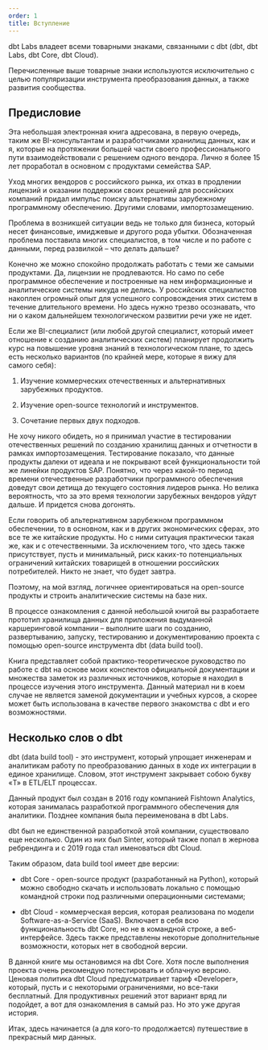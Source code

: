 ```yaml
---
order: 1
title: Вступление
---
```


<note title="Правовая оговорка">

dbt Labs владеет всеми товарными знаками, связанными с dbt (dbt, dbt Labs, dbt Core, dbt Cloud).

Перечисленные выше товарные знаки используются исключительно с целью популяризации инструмента преобразования данных, а также развития сообщества.

</note>

## **Предисловие**

Эта небольшая электронная книга адресована, в первую очередь, таким же BI-консультантам и разработчиками хранилищ данных, как и я, которые на протяжении большей части своего профессионального пути взаимодействовали с решением одного вендора. Лично я более 15 лет проработал в основном с продуктами семейства SAP.

Уход многих вендоров с российского рынка, их отказ в продлении лицензий и оказании поддержки своих решений для российских компаний придал импульс поиску альтернативы зарубежному программному обеспечению. Другими словами, импортозамещению.

Проблема в возникшей ситуации ведь не только для бизнеса, который несет финансовые, имиджевые и другого рода убытки. Обозначенная проблема поставила многих специалистов, в том числе и по работе с данными, перед развилкой – что делать дальше?

Конечно же можно спокойно продолжать работать с теми же самыми продуктами. Да, лицензии не продлеваются. Но само по себе программное обеспечение и построенные на нем информационные и аналитические системы никуда не делись. У российских специалистов накоплен огромный опыт для успешного сопровождения этих систем в течение длительного времени. Но здесь нужно трезво осознавать, что ни о каком дальнейшем технологическом развитии речи уже не идет.

Если же BI-специалист (или любой другой специалист, который имеет отношение к созданию аналитических систем) планирует продолжить курс на повышение уровня знаний в технологическом плане, то здесь есть несколько вариантов (по крайней мере, которые я вижу для самого себя):

1. Изучение коммерческих отечественных и альтернативных зарубежных продуктов.

2. Изучение open-source технологий и инструментов.

3. Сочетание первых двух подходов.

Не хочу никого обидеть, но я принимал участие в тестировании отечественных решений по созданию хранилищ данных и отчетности в рамках импортозамещения. Тестирование показало, что данные продукты далеки от идеала и не покрывают всей функциональности той же линейки продуктов SAP. Понятно, что через какой-то период времени отечественные разработчики программного обеспечения доведут свои детища до текущего состояния лидеров рынка. Но велика вероятность, что за это время технологии зарубежных вендоров уйдут дальше. И придется снова догонять.

Если говорить об альтернативном зарубежном программном обеспечении, то в основном, как и в других экономических сферах, это все те же китайские продукты. Но с ними ситуация практически такая же, как и с отечественными. За исключением того, что здесь также присутствует, пусть и минимальный, риск каких-то потенциальных ограничений китайских товарищей в отношении российских потребителей. Никто не знает, что будет завтра.

Поэтому, на мой взгляд, логичнее ориентироваться на open-source продукты и строить аналитические системы на базе них.

В процессе ознакомления с данной небольшой книгой вы разработаете прототип хранилища данных для приложения выдуманной каршеринговой компании – выполните шаги по созданию, развертыванию, запуску, тестированию и документированию проекта с помощью open-source инструмента dbt (data build tool).

Книга представляет собой практико-теоретическое руководство по работе с dbt на основе моих конспектов официальной документации и множества заметок из различных источников, которые я находил в процессе изучения этого инструмента. Данный материал ни в коем случае не является заменой документации и учебных курсов, а скорее может быть использована в качестве первого знакомства с dbt и его возможностями.

## **Несколько слов о dbt**

dbt (data build tool) - это инструмент, который упрощает инженерам и аналитикам работу по преобразованию данных в ходе их интеграции в единое хранилище. Словом, этот инструмент закрывает собою букву «T» в ETL/ELT процессах.

Данный продукт был создан в 2016 году компанией Fishtown Analytics, которая занималась разработкой программного обеспечения для аналитики. Позднее компания была переименована в dbt Labs.

dbt был не единственной разработкой этой компании, существовало еще несколько. Один из них был Sinter, который также попал в жернова ребрендинга и с 2019 года стал именоваться dbt Cloud.

Таким образом, data build tool имеет две версии:

-  dbt Core - open-source продукт (разработанный на Python), который можно свободно скачать и использовать локально с помощью командной строки под различными операционными системами;

-  dbt Cloud - коммерческая версия, которая реализована по модели Software-as-a-Service (SaaS). Включает в себя всю функциональность dbt Core, но не в командной строке, а веб-интерфейсе. Здесь также представлены некоторые дополнительные возможности, которых нет в свободной версии.

В данной книге мы остановимся на dbt Core. Хотя после выполнения проекта очень рекомендую потестировать и облачную версию. Ценовая политика dbt Cloud предусматривает тариф «Developer», который, пусть и с некоторыми ограничениями, но все-таки бесплатный. Для продуктивных решений этот вариант вряд ли подойдет, а вот для ознакомления в самый раз. Но это уже другая история.

Итак, здесь начинается (а для кого-то продолжается) путешествие в прекрасный мир данных.